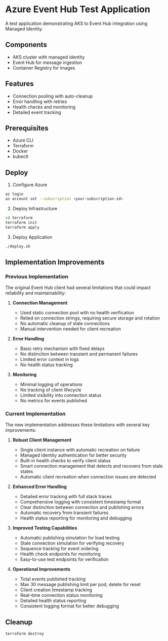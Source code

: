 # Azure Event Hub Test Application

A test application demonstrating AKS to Event Hub integration using Managed Identity.

## Components
- AKS cluster with managed identity
- Event Hub for message ingestion
- Container Registry for images

## Features
- Connection pooling with auto-cleanup
- Error handling with retries
- Health checks and monitoring
- Detailed event tracking

## Prerequisites
- Azure CLI
- Terraform
- Docker
- kubectl

## Deploy

1. Configure Azure
```bash
az login
az account set --subscription <your-subscription-id>
```

2. Deploy Infrastructure
```bash
cd terraform
terraform init
terraform apply
```

3. Deploy Application
```bash
./deploy.sh
```

## Implementation Improvements

### Previous Implementation
The original Event Hub client had several limitations that could impact reliability and maintainability:

1. **Connection Management**
   - Used static connection pool with no health verification
   - Relied on connection strings, requiring secure storage and rotation
   - No automatic cleanup of stale connections
   - Manual intervention needed for client recreation

2. **Error Handling**
   - Basic retry mechanism with fixed delays
   - No distinction between transient and permanent failures
   - Limited error context in logs
   - No health status tracking

3. **Monitoring**
   - Minimal logging of operations
   - No tracking of client lifecycle
   - Limited visibility into connection status
   - No metrics for events published

### Current Implementation
The new implementation addresses these limitations with several key improvements:

1. **Robust Client Management**
   - Single client instance with automatic recreation on failure
   - Managed Identity authentication for better security
   - Built-in health checks to verify client status
   - Smart connection management that detects and recovers from stale states
   - Automatic client recreation when connection issues are detected

2. **Enhanced Error Handling**
   - Detailed error tracking with full stack traces
   - Comprehensive logging with consistent timestamp format
   - Clear distinction between connection and publishing errors
   - Automatic recovery from transient failures
   - Health status reporting for monitoring and debugging

3. **Improved Testing Capabilities**
   - Automatic publishing simulation for load testing
   - Stale connection simulation for verifying recovery
   - Sequence tracking for event ordering
   - Health check endpoints for monitoring
   - Easy-to-use test endpoints for verification

4. **Operational Improvements**
   - Total events published tracking
   - Max 30 message publishing limit per pod, delete for reset
   - Client creation timestamp tracking
   - Real-time connection status monitoring
   - Detailed health status reporting
   - Consistent logging format for better debugging

## Cleanup
```bash
terraform destroy
